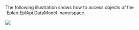 The following illustration shows how to access objects of the  Eplan.EplApi.DataModel  namespace.

[![](graphs/DatamodelNavigationOverview.png)](graphs/DatamodelNavigationOverview.png "Click to enlarge")